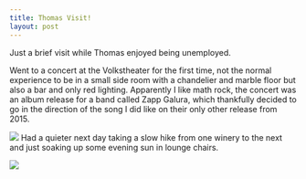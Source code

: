 ```yaml
---
title: Thomas Visit!
layout: post
---
```


Just a brief visit while Thomas enjoyed being unemployed.

Went to a concert at the Volkstheater for the first time, not the normal experience to be in a small side room with a chandelier and marble floor but also a bar and only red lighting.
Apparently I like math rock, the concert was an album release for a band called Zapp Galura, which thankfully decided to go in the direction of the song I did like on their only other release from 2015.

![]({{site.baseurl}}/assets/images/thomas/volks.jpg)
Had a quieter next day taking a slow hike from one winery to the next and just soaking up some evening sun in lounge chairs.

![]({{site.baseurl}}/assets/images/thomas/heuriger.jpg)

